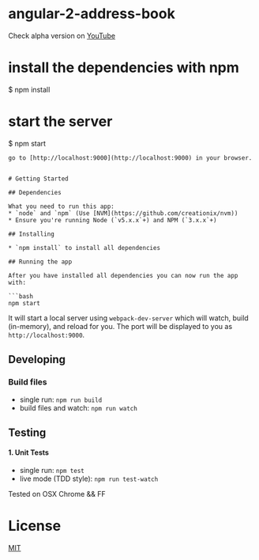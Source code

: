 # angular-2-address-book

Check alpha version on [YouTube](https://www.youtube.com/watch?v=_dD6Xx8gZHo)

# install the dependencies with npm
$ npm install

# start the server
$ npm start
```
go to [http://localhost:9000](http://localhost:9000) in your browser.


# Getting Started

## Dependencies

What you need to run this app:
* `node` and `npm` (Use [NVM](https://github.com/creationix/nvm))
* Ensure you're running Node (`v5.x.x`+) and NPM (`3.x.x`+)

## Installing

* `npm install` to install all dependencies

## Running the app

After you have installed all dependencies you can now run the app with:

```bash
npm start
```

It will start a local server using `webpack-dev-server` which will watch, build (in-memory), and reload for you. The port will be displayed to you as `http://localhost:9000`.

## Developing

### Build files

* single run: `npm run build`
* build files and watch: `npm run watch`

## Testing

#### 1. Unit Tests

* single run: `npm test`
* live mode (TDD style): `npm run test-watch`


Tested on OSX Chrome && FF

# License

[MIT](/LICENSE)
